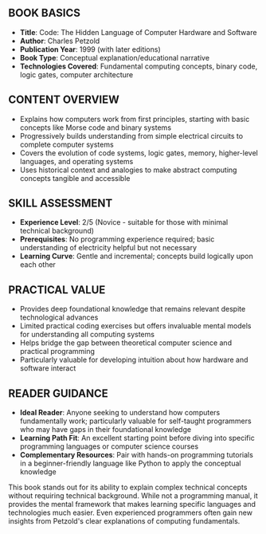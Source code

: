 ## BOOK BASICS
- **Title**: Code: The Hidden Language of Computer Hardware and Software
- **Author**: Charles Petzold
- **Publication Year**: 1999 (with later editions)
- **Book Type**: Conceptual explanation/educational narrative
- **Technologies Covered**: Fundamental computing concepts, binary code, logic gates, computer architecture

## CONTENT OVERVIEW
- Explains how computers work from first principles, starting with basic concepts like Morse code and binary systems
- Progressively builds understanding from simple electrical circuits to complete computer systems
- Covers the evolution of code systems, logic gates, memory, higher-level languages, and operating systems
- Uses historical context and analogies to make abstract computing concepts tangible and accessible

## SKILL ASSESSMENT
- **Experience Level**: 2/5 (Novice - suitable for those with minimal technical background)
- **Prerequisites**: No programming experience required; basic understanding of electricity helpful but not necessary
- **Learning Curve**: Gentle and incremental; concepts build logically upon each other

## PRACTICAL VALUE
- Provides deep foundational knowledge that remains relevant despite technological advances
- Limited practical coding exercises but offers invaluable mental models for understanding all computing systems
- Helps bridge the gap between theoretical computer science and practical programming
- Particularly valuable for developing intuition about how hardware and software interact

## READER GUIDANCE
- **Ideal Reader**: Anyone seeking to understand how computers fundamentally work; particularly valuable for self-taught programmers who may have gaps in their foundational knowledge
- **Learning Path Fit**: An excellent starting point before diving into specific programming languages or computer science courses
- **Complementary Resources**: Pair with hands-on programming tutorials in a beginner-friendly language like Python to apply the conceptual knowledge

This book stands out for its ability to explain complex technical concepts without requiring technical background. While not a programming manual, it provides the mental framework that makes learning specific languages and technologies much easier. Even experienced programmers often gain new insights from Petzold's clear explanations of computing fundamentals.